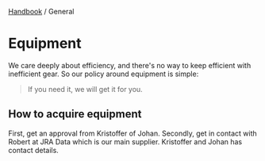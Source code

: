 [Handbook](../README.md) / General

# Equipment

We care deeply about efficiency, and there's no way to keep efficient with inefficient gear. So our policy around equipment is simple:

> If you need it, we will get it for you.

## How to acquire equipment

First, get an approval from Kristoffer of Johan. Secondly, get in contact with Robert at JRA Data which is our main supplier. Kristoffer and Johan has contact details.